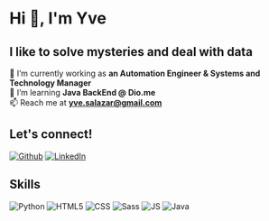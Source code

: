 Hi 👋, I'm Yve
==============

## I like to solve mysteries and deal with data

🔭 I’m currently working as **an Automation Engineer & Systems and Technology Manager** <br>
🌱 I’m learning **Java BackEnd @ Dio.me** <br> 📫 Reach me at **yve.salazar@gmail.com**

## Let's connect!
[![Github](https://img.shields.io/badge/Github-357?style=for-the-badge&logo=Github&logoColor=fffff)](https://www.github.com/Incryve)
[![LinkedIn](https://img.shields.io/badge/LinkedIn-357?style=for-the-badge&logo=linkedin&logoColor=ffff)](https://www.linkedin.com/in/yve-salazar/)

## Skills
![Python](https://img.shields.io/badge/PYTHON-000?style=for-the-badge&logo=python&logoColor=)
![HTML5](https://img.shields.io/badge/HTML5-000?style=for-the-badge&logo=html5)
![CSS](https://img.shields.io/badge/css-000?style=for-the-badge&logo=CSS3)
![Sass](https://img.shields.io/badge/Sass-000?style=for-the-badge&logo=sass)
![JS](https://img.shields.io/badge/JAVASCRIPT-000?style=for-the-badge&logo=Javascript&)
![Java](https://img.shields.io/badge/Java-000?style=for-the-badge&logo=java)
